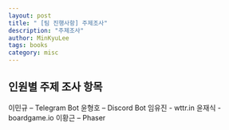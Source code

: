 ```yaml
---
layout: post
title: " [팀 진행사항] 주제조사"
description: "주제조사"
author: MinKyuLee
tags: books
category: misc
---
```

## 인원별 주제 조사 항목

이민규 – Telegram Bot
윤형호 – Discord Bot
임유진 - wttr.in
윤재식 - boardgame.io
이황근 – Phaser
